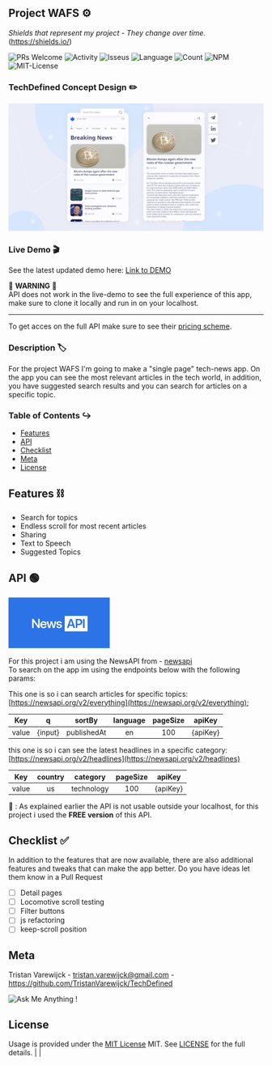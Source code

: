 ## Project WAFS :gear:

_Shields that represent my project - They change over time._ (https://shields.io/)

![PRs Welcome](https://img.shields.io/badge/PRs-welcome-brightgreen.svg?style=flat-square) ![Activity](https://img.shields.io/github/last-commit/TristanVarewijck/TechDefined) ![Isseus](https://img.shields.io/github/issues/TristanVarewijck/TechDefined) ![Language](https://img.shields.io/github/languages/top/TristanVarewijck/TechDefined) ![Count](https://img.shields.io/github/languages/count/TristanVarewijck/TechDefined?color=#a55eea) ![NPM](https://img.shields.io/npm/v/npm) ![MIT-License](https://img.shields.io/apm/l/vim-mode)

### TechDefined Concept Design :pencil2:

![TechDefined-concept-design](https://github.com/TristanVarewijck/TechDefined/blob/main/assets/images/concept-display.png)

### Live Demo :clapper:

See the latest updated demo here:
[Link to DEMO](https://tristanvarewijck.github.io/TechDefined/)

:rotating_light: **WARNING** :rotating_light: <br>
API does not work in the live-demo to see the full experience of this app, make sure to clone it locally and run in on your localhost.

---

To get acces on the full API make sure to see their [pricing scheme](https://newsapi.org/pricing).

### Description :label:

For the project WAFS I'm going to make a "single page" tech-news app.
On the app you can see the most relevant articles in the tech world, in addition, you have suggested search results and you can search for articles on a specific topic.

### Table of Contents :arrow_right_hook:

- [Features](##features)
- [API](##API)
- [Checklist](##Checklist)
- [Meta](##Meta)
- [License](#license)

## Features :chains:

- Search for topics
- Endless scroll for most recent articles
- Sharing
- Text to Speech
- Suggested Topics

## API :green_circle:

<img src="https://github.com/TristanVarewijck/TechDefined/blob/main/assets/images/newApi-LOGO.jpeg" alt="newsapi-logo" width="200px"/>

For this project i am using the NewsAPI from - [newsapi](https://newsapi.org/) <br>
To search on the app im using the endpoints below with the following params:

This one is so i can search articles for specific topics:
[https://newsapi.org/v2/everything](https://newsapi.org/v2/everything);

|  Key  |    q    |   sortBy    | language | pageSize |  apiKey  |
| :---: | :-----: | :---------: | :------: | :------: | :------: |
| value | {input} | publishedAt |    en    |   100    | {apiKey} |

this one is so i can see the latest headlines in a specific category:
[https://newsapi.org/v2/headlines](https://newsapi.org/v2/headlines)

|  Key  | country |  category  | pageSize |  apiKey  |
| :---: | :-----: | :--------: | :------: | :------: |
| value |   us    | technology |   100    | {apiKey} |

:rotating_light: : As explained earlier the API is not usable outside your localhost, for this project i used the **FREE version** of this API.

## Checklist :white_check_mark:

In addition to the features that are now available, there are also additional features and tweaks that can make the app better. Do you have ideas let them know in a Pull Request

- [ ] Detail pages
- [ ] Locomotive scroll testing
- [ ] Filter buttons
- [ ] js refactoring
- [ ] keep-scroll position

## Meta

Tristan Varewijck - tristan.varewijck@gmail.com - https://github.com/TristanVarewijck/TechDefined

![Ask Me Anything !](https://img.shields.io/badge/Ask%20me-anything-1abc9c.svg)

## License

Usage is provided under the [MIT License](https://github.com/git/git-scm.com/blob/master/MIT-LICENSE.txt) MIT. See [LICENSE](https://github.com/TristanVarewijck/TechDefined/blob/master/LICENSE) for the full details. | |

<!-- replace the code in the /docs folder with your own, so you can showcase your work with GitHub Pages 🌍 -->

<!-- Add a nice poster image here at the end of the week, showing off your shiny frontend 📸  // -->

<!-- Maybe a table of contents here? 📚  // -->

<!-- How about a section that describes how to install this project? 🤓 -->

<!-- What external data source is featured in your project and what are its properties 🌠  // -->

<!-- Maybe a checklist of done stuff and stuff still on your wishlist? ✅ // -->
